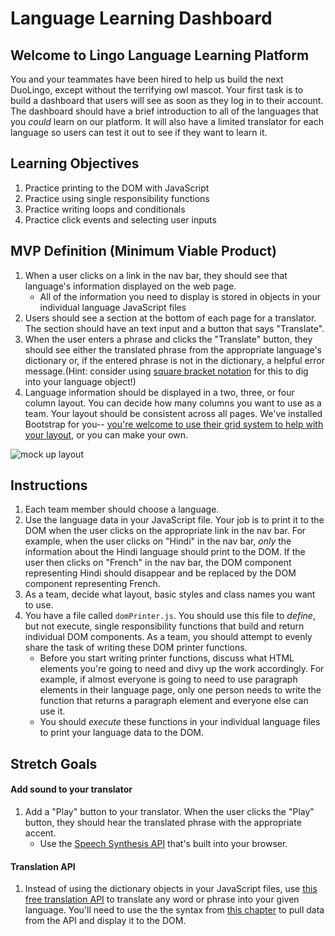 # Language Learning Dashboard

## Welcome to Lingo Language Learning Platform
You and your teammates have been hired to help us build the next DuoLingo, except without the terrifying owl mascot. Your first task is to build a dashboard that users will see as soon as they log in to their account. The dashboard should have a brief introduction to all of the languages that you _could_ learn on our platform. It will also have a limited translator for each language so users can test it out to see if they want to learn it.

## Learning Objectives
1. Practice printing to the DOM with JavaScript
1. Practice using single responsibility functions
1. Practice writing loops and conditionals
1. Practice click events and selecting user inputs


## MVP Definition (Minimum Viable Product)
1. When a user clicks on a link in the nav bar, they should see that language's information displayed on the web page.
    - All of the information you need to display is stored in objects in your individual language JavaScript files
2. Users should see a section at the bottom of each page for a translator. The section should have an text input and a button that says "Translate".
3. When the user enters a phrase and clicks the "Translate" button, they should see either the translated phrase from the appropriate language's dictionary or, if the entered phrase is not in the dictionary, a helpful error message.(Hint: consider using [square bracket notation](https://codeburst.io/javascript-quickie-dot-notation-vs-bracket-notation-333641c0f781) for this to dig into your language object!)
4. Language information should be displayed in a two, three, or four column layout. You can decide how many columns you want to use as a team. Your layout should be consistent across all pages. We've installed Bootstrap for you-- [you're welcome to use their grid system to help with your layout](https://getbootstrap.com/docs/4.0/layout/grid/), or you can make your own.

![mock up layout](images/mockup.png)


## Instructions
1. Each team member should choose a language.
1. Use the language data in your JavaScript file. Your job is to print it to the DOM when the user clicks on the appropriate link in the nav bar. For example, when the user clicks on "Hindi" in the nav bar, _only_ the information about the Hindi language should print to the DOM. If the user then clicks on "French" in the nav bar, the DOM component representing Hindi should disappear and be replaced by the DOM component representing French.
1. As a team, decide what layout, basic styles and class names you want to use.
1. You have a file called `domPrinter.js`. You should use this file to _define_, but not execute, single responsibility functions that build and return individual DOM components. As a team, you should attempt to evenly share the task of writing these DOM printer functions.
    - Before you start writing printer functions, discuss what HTML elements you're going to need and divy up the work accordingly. For example, if almost everyone is going to need to use paragraph elements in their language page, only one person needs to write the function that returns a paragraph element and everyone else can use it.
    - You should _execute_ these functions in your individual language files to print your language data to the DOM.


## Stretch Goals
#### Add sound to your translator
1. Add a "Play" button to your translator. When the user clicks the "Play" button, they should hear the translated phrase with the appropriate accent.
    - Use the [Speech Synthesis API](https://flaviocopes.com/speech-synthesis-api/) that's built into your browser.


#### Translation API
1. Instead of using the dictionary objects in your JavaScript files, use [this free translation API](https://tech.yandex.com/translate/) to translate any word or phrase into your given language. You'll need to use the the syntax from [this chapter](https://github.com/NewForce-at-Mountwest/client-side-mastery/blob/master/book-2-the-neophyte/chapters/FETCH_INTRO.md) to pull data from the API and display it to the DOM.
